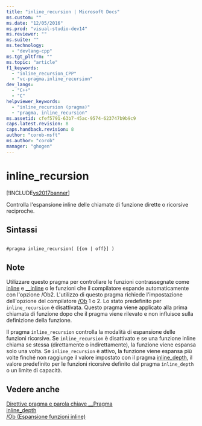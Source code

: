 ```yaml
---
title: "inline_recursion | Microsoft Docs"
ms.custom: ""
ms.date: "12/05/2016"
ms.prod: "visual-studio-dev14"
ms.reviewer: ""
ms.suite: ""
ms.technology: 
  - "devlang-cpp"
ms.tgt_pltfrm: ""
ms.topic: "article"
f1_keywords: 
  - "inline_recursion_CPP"
  - "vc-pragma.inline_recursion"
dev_langs: 
  - "C++"
  - "C"
helpviewer_keywords: 
  - "inline_recursion (pragma)"
  - "pragma, inline_recursion"
ms.assetid: cfef5791-63b7-45ac-9574-623747b9b9c9
caps.latest.revision: 8
caps.handback.revision: 8
author: "corob-msft"
ms.author: "corob"
manager: "ghogen"
---
```

# inline_recursion
[!INCLUDE[vs2017banner](../assembler/inline/includes/vs2017banner.md)]

Controlla l'espansione inline delle chiamate di funzione dirette o ricorsive reciproche.  
  
## Sintassi  
  
```  
  
#pragma inline_recursion( [{on | off}] )  
```  
  
## Note  
 Utilizzare questo pragma per controllare le funzioni contrassegnate come [inline](../misc/inline-inline-forceinline.md) e [\_\_inline](../misc/inline-inline-forceinline.md) o le funzioni che il compilatore espande automaticamente con l'opzione \/Ob2.  L'utilizzo di questo pragma richiede l'impostazione dell'opzione del compilatore [\/Ob](../build/reference/ob-inline-function-expansion.md) 1 o 2.  Lo stato predefinito per `inline_recursion` è disattivata.  Questo pragma viene applicato alla prima chiamata di funzione dopo che il pragma viene rilevato e non influisce sulla definizione della funzione.  
  
 Il pragma `inline_recursion` controlla la modalità di espansione delle funzioni ricorsive.  Se `inline_recursion` è disattivato e se una funzione inline chiama se stessa \(direttamente o indirettamente\), la funzione viene espansa solo una volta.  Se `inline_recursion` è attivo, la funzione viene espansa più volte finché non raggiunge il valore impostato con il pragma [inline\_depth](../preprocessor/inline-depth.md), il valore predefinito per le funzioni ricorsive definito dal pragma `inline_depth` o un limite di capacità.  
  
## Vedere anche  
 [Direttive pragma e parola chiave \_\_Pragma](../preprocessor/pragma-directives-and-the-pragma-keyword.md)   
 [inline\_depth](../preprocessor/inline-depth.md)   
 [\/Ob \(Espansione funzioni inline\)](../build/reference/ob-inline-function-expansion.md)